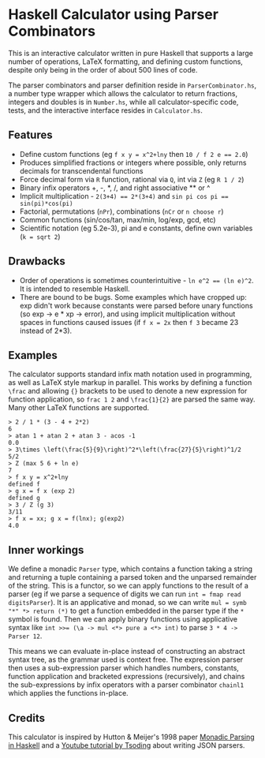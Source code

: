 
# Haskell Calculator using Parser Combinators

This is an interactive calculator written in pure Haskell that supports a large number of operations, LaTeX formatting, and defining custom functions, despite only being in the order of about 500 lines of code.

The parser combinators and parser definition reside in `ParserCombinator.hs`, a number type wrapper which allows the calculator to return fractions, integers and doubles is in `Number.hs`, while all calculator-specific code, tests, and the interactive interface resides in `Calculator.hs`.

## Features

- Define custom functions (eg `f x y = x^2+lny` then `10 / f 2 e == 2.0`)
- Produces simplified fractions or integers where possible, only returns decimals for transcendental functions
- Force decimal form via `R` function, rational via `Q`, int via `Z` (eg `R 1 / 2`)
- Binary infix operators +, -, *, /, and right associative ** or ^
- Implicit multiplication - `2(3+4) == 2*(3+4)` and `sin pi cos pi == sin(pi)*cos(pi)`
- Factorial, permutations (`nPr`), combinations (`nCr` or `n choose r`)
- Common functions (sin/cos/tan, max/min, log/exp, gcd, etc)
- Scientific notation (eg 5.2e-3), pi and e constants, define own variables (`k = sqrt 2`)

## Drawbacks

- Order of operations is sometimes counterintuitive - `ln e^2 == (ln e)^2`. It is intended to resemble Haskell.
- There are bound to be bugs. Some examples which have cropped up: exp didn't work because constants were parsed before unary functions (so exp -> e * xp -> error), and using implicit multiplication without spaces in functions caused issues (if `f x = 2x` then `f 3` became 23 instead of 2*3).

## Examples

The calculator supports standard infix math notation used in programming, as well as LaTeX style markup in parallel. This works by defining a function `\frac` and allowing `{}` brackets to be used to denote a new expression for function application, so `frac 1 2` and `\frac{1}{2}` are parsed the same way. Many other LaTeX functions are supported.

```
> 2 / 1 * (3 - 4 + 2*2)
6
> atan 1 + atan 2 + atan 3 - acos -1
0.0
> 3\times \left(\frac{5}{9}\right)^2*\left(\frac{27}{5}\right)^1/2
5/2
> Z (max 5 6 + ln e)
7
> f x y = x^2+lny
defined f
> g x = f x (exp 2)
defined g
> 3 / Z (g 3)
3/11
> f x = xx; g x = f(lnx); g(exp2)
4.0
```

## Inner workings

We define a monadic `Parser` type, which contains a function taking a string and returning a tuple containing a parsed token and the unparsed remainder of the string. This is a functor, so we can apply functions to the result of a parser (eg if we parse a sequence of digits we can run `int = fmap read digitsParser`). It is an applicative and monad, so we can write `mul = symb "*" *> return (*)` to get a function embedded in the parser type if the `*` symbol is found. Then we can apply binary functions using applicative syntax like `int >>= (\a -> mul <*> pure a <*> int)` to parse `3 * 4 -> Parser 12`.

This means we can evaluate in-place instead of constructing an abstract syntax tree, as the grammar used is context free. The expression parser then uses a sub-expression parser which handles numbers, constants, function application and bracketed expressions (recursively), and chains the sub-expressions by infix operators with a parser combinator `chainl1` which applies the functions in-place.

## Credits

This calculator is inspired by Hutton & Meijer's 1998 paper [Monadic Parsing in Haskell](https://www.cs.tufts.edu/comp/150FP/archive/graham-hutton/monadic-parsing-jfp.pdf) and a [Youtube tutorial by Tsoding](https://www.youtube.com/watch?v=N9RUqGYuGfw) about writing JSON parsers.

